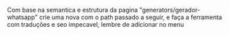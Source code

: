 Com base na semantica e estrutura da pagina "generators/gerador-whatsapp" crie uma nova com o path passado a seguir, e faça a ferramenta com traduções e seo impecavel, lembre de adicionar no menu